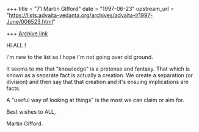 +++
title = "71 Martin Gifford"
date = "1997-06-23"
upstream_url = "https://lists.advaita-vedanta.org/archives/advaita-l/1997-June/006523.html"

+++
[Archive link](https://lists.advaita-vedanta.org/archives/advaita-l/1997-June/006523.html)

Hi ALL !

I'm new to the list so I hope I'm not going over old ground.

It seems to me that "knowledge" is a pretense and fantasy. That which is
known as a separate fact is actually a creation. We create a separation (or
division) and then say that that creation and it's ensuing implications are
facts.

A "useful way of looking at things" is the most we can claim or aim for.

Best wishes to ALL,

Martin Gifford.

